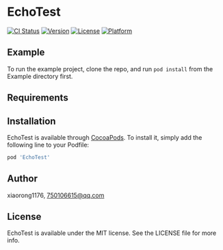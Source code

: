 # EchoTest

[![CI Status](http://img.shields.io/travis/xiaorong1176/EchoTest.svg?style=flat)](https://travis-ci.org/xiaorong1176/EchoTest)
[![Version](https://img.shields.io/cocoapods/v/EchoTest.svg?style=flat)](http://cocoapods.org/pods/EchoTest)
[![License](https://img.shields.io/cocoapods/l/EchoTest.svg?style=flat)](http://cocoapods.org/pods/EchoTest)
[![Platform](https://img.shields.io/cocoapods/p/EchoTest.svg?style=flat)](http://cocoapods.org/pods/EchoTest)

## Example

To run the example project, clone the repo, and run `pod install` from the Example directory first.

## Requirements

## Installation

EchoTest is available through [CocoaPods](http://cocoapods.org). To install
it, simply add the following line to your Podfile:

```ruby
pod 'EchoTest'
```

## Author

xiaorong1176, 750106615@qq.com

## License

EchoTest is available under the MIT license. See the LICENSE file for more info.
